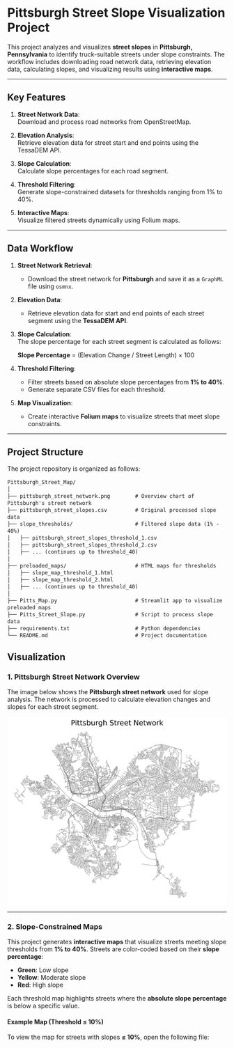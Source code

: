 # Pittsburgh Street Slope Visualization Project

This project analyzes and visualizes **street slopes** in **Pittsburgh, Pennsylvania** to identify truck-suitable streets under slope constraints. The workflow includes downloading road network data, retrieving elevation data, calculating slopes, and visualizing results using **interactive maps**.

---

## **Key Features**

1. **Street Network Data**:  
   Download and process road networks from OpenStreetMap.

2. **Elevation Analysis**:  
   Retrieve elevation data for street start and end points using the TessaDEM API.

3. **Slope Calculation**:  
   Calculate slope percentages for each road segment.

4. **Threshold Filtering**:  
   Generate slope-constrained datasets for thresholds ranging from 1% to 40%.

5. **Interactive Maps**:  
   Visualize filtered streets dynamically using Folium maps.

---

## **Data Workflow**

1. **Street Network Retrieval**:  
   - Download the street network for **Pittsburgh** and save it as a `GraphML` file using `osmnx`.

2. **Elevation Data**:  
   - Retrieve elevation data for start and end points of each street segment using the **TessaDEM API**.

3. **Slope Calculation**:  
   The slope percentage for each street segment is calculated as follows:

   **Slope Percentage** = (Elevation Change / Street Length) × 100


4. **Threshold Filtering**:  
   - Filter streets based on absolute slope percentages from **1% to 40%**.
   - Generate separate CSV files for each threshold.

5. **Map Visualization**:  
   - Create interactive **Folium maps** to visualize streets that meet slope constraints.

---

## **Project Structure**

The project repository is organized as follows:

```plaintext
Pittsburgh_Street_Map/
│
├── pittsburgh_street_network.png        # Overview chart of Pittsburgh's street network
├── pittsburgh_street_slopes.csv         # Original processed slope data
├── slope_thresholds/                    # Filtered slope data (1% - 40%)
│   ├── pittsburgh_street_slopes_threshold_1.csv
│   ├── pittsburgh_street_slopes_threshold_2.csv
│   ├── ... (continues up to threshold_40)
│
├── preloaded_maps/                      # HTML maps for thresholds
│   ├── slope_map_threshold_1.html
│   ├── slope_map_threshold_2.html
│   ├── ... (continues up to threshold_40)
│
├── Pitts_Map.py                         # Streamlit app to visualize preloaded maps
├── Pitts_Street_Slope.py                # Script to process slope data
├── requirements.txt                     # Python dependencies
└── README.md                            # Project documentation
```
## **Visualization**

### **1. Pittsburgh Street Network Overview**

The image below shows the **Pittsburgh street network** used for slope analysis. The network is processed to calculate elevation changes and slopes for each street segment.

![Pittsburgh Street Network](pittsburgh_street_network.png)

---

### **2. Slope-Constrained Maps**

This project generates **interactive maps** that visualize streets meeting slope thresholds from **1% to 40%**. Streets are color-coded based on their **slope percentage**:

- **Green**: Low slope  
- **Yellow**: Moderate slope  
- **Red**: High slope  

Each threshold map highlights streets where the **absolute slope percentage** is below a specific value.

#### Example Map (Threshold ≤ 10%)

To view the map for streets with slopes **≤ 10%**, open the following file:




